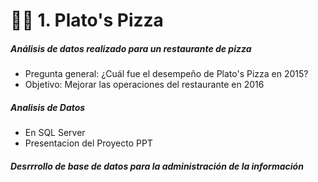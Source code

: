 # 🍕🍕  1.  Plato's Pizza

##### Análisis de datos realizado para un restaurante de pizza 
+ Pregunta general: ¿Cuál fue el desempeño de Plato's Pizza en 2015? 
+ Objetivo: Mejorar las operaciones del restaurante en 2016


##### Analisis de Datos 
+ En SQL Server
+ Presentacion del Proyecto PPT

##### Desrrrollo de base de datos para la administración de la información
  

